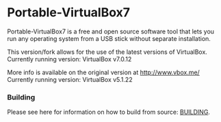 Portable-VirtualBox7
====================

Portable-VirtualBox7 is a free and open source software tool that lets you run any operating system from a USB stick without separate installation.

This version/fork allows for the use of the latest versions of VirtualBox.
Currently running version: VirtualBox v7.0.12

More info is available on the original version at http://www.vbox.me/
Currently running version: VirtualBox v5.1.22

### Building ###

Please see here for information on how to build from source: [BUILDING](BUILDING.md).

